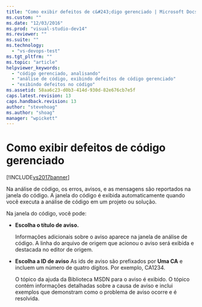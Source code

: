 ```yaml
---
title: "Como exibir defeitos de c&#243;digo gerenciado | Microsoft Docs"
ms.custom: ""
ms.date: "12/03/2016"
ms.prod: "visual-studio-dev14"
ms.reviewer: ""
ms.suite: ""
ms.technology: 
  - "vs-devops-test"
ms.tgt_pltfrm: ""
ms.topic: "article"
helpviewer_keywords: 
  - "código gerenciado, analisando"
  - "análise de código, exibindo defeitos de código gerenciado"
  - "exibindo defeitos no código"
ms.assetid: 58aa6c23-d0b3-414d-930d-82e676cb7e5f
caps.latest.revision: 13
caps.handback.revision: 13
author: "stevehoag"
ms.author: "shoag"
manager: "wpickett"
---
```

# Como exibir defeitos de c&#243;digo gerenciado
[!INCLUDE[vs2017banner](../code-quality/includes/vs2017banner.md)]

Na análise de código, os erros, avisos, e as mensagens são reportados na janela do código.  A janela do código é exibida automaticamente quando você executa a análise de código em um projeto ou solução.  
  
 Na janela do código, você pode:  
  
-   **Escolha o título de aviso.**  
  
     Informações adicionais sobre o aviso aparece na janela de análise de código.  A linha do arquivo de origem que acionou o aviso será exibida e destacada no editor de origem.  
  
-   **Escolha a ID de aviso** As ids de aviso são prefixados por **Uma CA** e incluem um número de quatro dígitos.  Por exemplo, CA1234.  
  
     O tópico da ajuda da Biblioteca MSDN para o aviso é exibido.  O tópico contém informações detalhadas sobre a causa de aviso e inclui exemplos que demonstram como o problema de aviso ocorre e é resolvida.